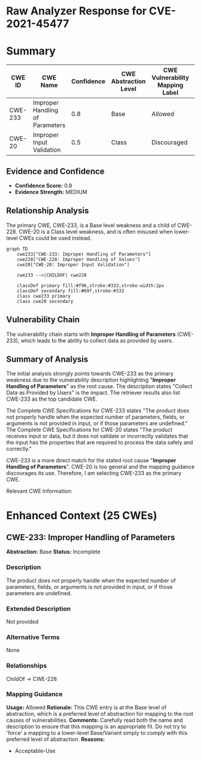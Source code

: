 # Raw Analyzer Response for CVE-2021-45477

# Summary
| CWE ID | CWE Name | Confidence | CWE Abstraction Level | CWE Vulnerability Mapping Label | CWE-Vulnerability Mapping Notes |
|---|---|---|---|---|---|
| CWE-233 | Improper Handling of Parameters | 0.8 | Base | Allowed | Primary CWE |
| CWE-20 | Improper Input Validation | 0.5 | Class | Discouraged | Secondary Candidate |

## Evidence and Confidence

*   **Confidence Score:** 0.8
*   **Evidence Strength:** MEDIUM

## Relationship Analysis
The primary CWE, CWE-233, is a Base level weakness and a child of CWE-228. CWE-20 is a Class level weakness, and is often misused when lower-level CWEs could be used instead.

```mermaid
graph TD
    cwe233["CWE-233: Improper Handling of Parameters"]
    cwe228["CWE-228: Improper Handling of Values"]
    cwe20["CWE-20: Improper Input Validation"]

    cwe233 -->|CHILDOF| cwe228
    
    classDef primary fill:#f96,stroke:#333,stroke-width:2px
    classDef secondary fill:#69f,stroke:#333
    class cwe233 primary
    class cwe20 secondary
```

## Vulnerability Chain
The vulnerability chain starts with **Improper Handling of Parameters** (CWE-233), which leads to the ability to collect data as provided by users.

## Summary of Analysis
The initial analysis strongly points towards CWE-233 as the primary weakness due to the vulnerability description highlighting "**Improper Handling of Parameters**" as the root cause. The description states "Collect Data as Provided by Users" is the impact.
The retriever results also list CWE-233 as the top candidate CWE.

The Complete CWE Specifications for CWE-233 states "The product does not properly handle when the expected number of parameters, fields, or arguments is not provided in input, or if those parameters are undefined."
The Complete CWE Specifications for CWE-20 states "The product receives input or data, but it does not validate or incorrectly validates that the input has the properties that are required to process the data safely and correctly."

CWE-233 is a more direct match for the stated root cause "**Improper Handling of Parameters**". CWE-20 is too general and the mapping guidance discourages its use. Therefore, I am selecting CWE-233 as the primary CWE.

Relevant CWE Information:

# Enhanced Context (25 CWEs)

## CWE-233: Improper Handling of Parameters
**Abstraction:** Base
**Status:** Incomplete

### Description
The product does not properly handle when the expected number of parameters, fields, or arguments is not provided in input, or if those parameters are undefined.

### Extended Description
Not provided

### Alternative Terms
None

### Relationships
ChildOf -> CWE-228

### Mapping Guidance
**Usage:** Allowed
**Rationale:** This CWE entry is at the Base level of abstraction, which is a preferred level of abstraction for mapping to the root causes of vulnerabilities.
**Comments:** Carefully read both the name and description to ensure that this mapping is an appropriate fit. Do not try to 'force' a mapping to a lower-level Base/Variant simply to comply with this preferred level of abstraction.
**Reasons:**
- Acceptable-Use